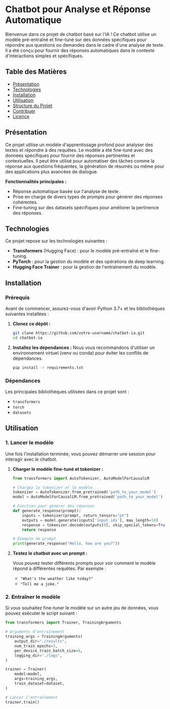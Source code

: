 # Chatbot pour Analyse et Réponse Automatique

Bienvenue dans ce projet de chatbot basé sur l'IA ! Ce chatbot utilise un modèle pré-entraîné et fine-tuné sur des données spécifiques pour répondre aux questions ou demandes dans le cadre d'une analyse de texte. Il a été conçu pour fournir des réponses automatiques dans le contexte d'interactions simples et spécifiques.

## Table des Matières
- [Présentation](#présentation)
- [Technologies](#technologies)
- [Installation](#installation)
- [Utilisation](#utilisation)
- [Structure du Projet](#structure-du-projet)
- [Contribuer](#contribuer)
- [Licence](#licence)

## Présentation

Ce projet utilise un modèle d'apprentissage profond pour analyser des textes et répondre à des requêtes. Le modèle a été fine-tuné avec des données spécifiques pour fournir des réponses pertinentes et contextuelles. Il peut être utilisé pour automatiser des tâches comme la réponse aux questions fréquentes, la génération de résumés ou même pour des applications plus avancées de dialogue.

**Fonctionnalités principales :**
- Réponse automatique basée sur l'analyse de texte.
- Prise en charge de divers types de prompts pour générer des réponses cohérentes.
- Fine-tuning sur des datasets spécifiques pour améliorer la pertinence des réponses.

## Technologies

Ce projet repose sur les technologies suivantes :
- **Transformers** (Hugging Face) : pour le modèle pré-entraîné et le fine-tuning.
- **PyTorch** : pour la gestion du modèle et des opérations de deep learning.
- **Hugging Face Trainer** : pour la gestion de l'entraînement du modèle.

## Installation

### Prérequis

Avant de commencer, assurez-vous d'avoir Python 3.7+ et les bibliothèques suivantes installées :

1. **Clonez ce dépôt :**
    ```bash
    git clone https://github.com/votre-username/chatbot-ia.git
    cd chatbot-ia
    ```

2. **Installez les dépendances :**
    Nous vous recommandons d'utiliser un environnement virtuel (venv ou conda) pour éviter les conflits de dépendances.
    ```bash
    pip install -r requirements.txt
    ```

### Dépendances

Les principales bibliothèques utilisées dans ce projet sont :
- `transformers`
- `torch`
- `datasets`

## Utilisation

### 1. **Lancer le modèle**

Une fois l'installation terminée, vous pouvez démarrer une session pour interagir avec le chatbot.

1. **Charger le modèle fine-tuné et tokenizer :**

    ```python
    from transformers import AutoTokenizer, AutoModelForCausalLM

    # Chargez le tokenizer et le modèle
    tokenizer = AutoTokenizer.from_pretrained('path_to_your_model')
    model = AutoModelForCausalLM.from_pretrained('path_to_your_model')

    # Fonction pour générer des réponses
    def generate_response(prompt):
        inputs = tokenizer(prompt, return_tensors="pt")
        outputs = model.generate(inputs['input_ids'], max_length=50)
        response = tokenizer.decode(outputs[0], skip_special_tokens=True)
        return response

    # Exemple de prompt
    print(generate_response("Hello, how are you?"))
    ```

2. **Testez le chatbot avec un prompt :**

    Vous pouvez tester différents prompts pour voir comment le modèle répond à différentes requêtes. Par exemple :
    - `"What's the weather like today?"`
    - `"Tell me a joke."`

### 2. **Entraîner le modèle**

Si vous souhaitez fine-tuner le modèle sur un autre jeu de données, vous pouvez exécuter le script suivant :

```python
from transformers import Trainer, TrainingArguments

# Arguments d'entraînement
training_args = TrainingArguments(
    output_dir="./results",
    num_train_epochs=3,
    per_device_train_batch_size=8,
    logging_dir="./logs",
)

trainer = Trainer(
    model=model,
    args=training_args,
    train_dataset=dataset,
)

# Lancer l'entraînement
trainer.train()

